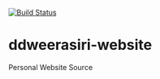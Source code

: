 [![Build Status](https://travis-ci.org/ddweerasiri/ddweerasiri-website.svg?branch=master)](https://travis-ci.org/ddweerasiri/ddweerasiri-website)

# ddweerasiri-website
Personal Website Source
